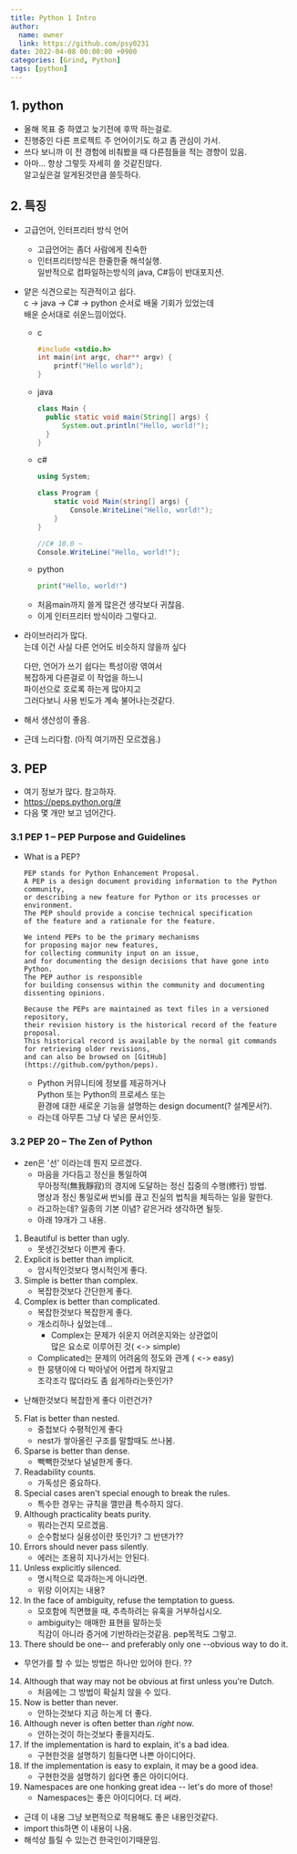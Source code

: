 ```yaml
---
title: Python 1 Intro
author:
  name: owner
  link: https://github.com/psy0231
date: 2022-04-08 00:00:00 +0900
categories: [Grind, Python]
tags: [python]
---
```


## 1. python
- 올해 목표 중 하였고 늦기전에 후딱 하는걸로.
- 진행중인 다른 프로젝트 주 언어이기도 하고 좀 관심이 가서.
- 쓰다 보니까 이 전 경험에 비춰봤을 때 다른점들을 적는 경향이 있음.
- 아마... 항상 그렇듯 자세히 쓸 것같진않다.  
알고싶은걸 알게된것만큼 쓸듯하다.
## 2. 특징
- 고급언어, 인터프리터 방식 언어
  - 고급언어는 좀더 사람에게 친숙한
  - 인터프리터방식은 한줄한줄 해석실행.  
  일반적으로 컴파일하는방식의 java, C#등이 반대포지션.  
- 얕은 식견으로는 직관적이고 쉽다.  
c -> java -> C# -> python 순서로 배울 기회가 있었는데  
배운 순서대로 쉬운느낌이었다. 
  - c
    ```c
    #include <stdio.h>
    int main(int argc, char** argv) {
        printf("Hello world");
    }
    ```
  - java
    ```java
    class Main {
      public static void main(String[] args) {
          System.out.println("Hello, world!");
      }
    } 
    ```
  - c#
    ```c#
    using System;

    class Program {
        static void Main(string[] args) {
            Console.WriteLine("Hello, world!");
        }
    }
    
    //C# 10.0 ~ 
    Console.WriteLine("Hello, world!");
    ```
  - python
    ```python
    print("Hello, world!")
    ```
  - 처음main까지 쓸게 많은건 생각보다 귀찮음.
  - 이게 인터프리터 방식이라 그렇다고.
- 라이브러리가 많다.  
는데 이건 사실 다른 언어도 비슷하지 않을까 싶다  

  다만, 언어가 쓰기 쉽다는 특성이랑 엮여서  
  복잡하게 다른걸로 이 작업을 하느니  
  파이선으로 호로록 하는게 많아지고  
  그러다보니 사용 빈도가 계속 불어나는것같다.
- 해서 생산성이 좋음.
- 근데 느리다함. (아직 여기까진 모르겠음.)


## 3. PEP
- 여기 정보가 많다. 참고하자.
- https://peps.python.org/#
- 다음 몇 개만 보고 넘어간다.
### 3.1 PEP 1 – PEP Purpose and Guidelines
- What is a PEP?
  ```
  PEP stands for Python Enhancement Proposal.  
  A PEP is a design document providing information to the Python community,  
  or describing a new feature for Python or its processes or environment.  
  The PEP should provide a concise technical specification  
  of the feature and a rationale for the feature.

  We intend PEPs to be the primary mechanisms  
  for proposing major new features,  
  for collecting community input on an issue,  
  and for documenting the design decisions that have gone into Python.  
  The PEP author is responsible  
  for building consensus within the community and documenting dissenting opinions.

  Because the PEPs are maintained as text files in a versioned repository,  
  their revision history is the historical record of the feature proposal.  
  This historical record is available by the normal git commands  
  for retrieving older revisions,  
  and can also be browsed on [GitHub](https://github.com/python/peps).
  ```
  -  Python 커뮤니티에 정보를 제공하거나  
  Python 또는 Python의 프로세스 또는  
  환경에 대한 새로운 기능을 설명하는 design document(? 설계문서?). 
  - 라는데 아무튼 그냥 다 넣은 문서인듯.

### 3.2 PEP 20 – The Zen of Python
- zen은 '선' 이라는데 뭔지 모르겠다.  
  - 마음을 가다듬고 정신을 통일하여  
  무아정적(無我靜寂)의 경지에 도달하는 정신 집중의 수행(修行) 방법.  
  명상과 정신 통일로써 번뇌를 끊고 진실의 법칙을 체득하는 일을 말한다.
  - 라고하는데? 일종의 기본 이념? 같은거라 생각하면 될듯.
  - 아래 19개가 그 내용.
1. Beautiful is better than ugly.
    - 못생긴것보다 이쁜게 좋다.
2. Explicit is better than implicit.
    - 암시적인것보다 명시적인게 좋다.
3. Simple is better than complex.
    - 복잡한것보다 간단한게 좋다.
4. Complex is better than complicated.
    - 복잡한것보다 복잡한게 좋다.
    - 개소리하나 싶었는데...  
      - Complex는 문제가 쉬운지 어려운지와는 상관없이  
      많은 요소로 이루어진 것( <-> simple)
    - Complicated는 문제의 어려움의 정도와 관계 ( <-> easy) 
    - 한 뭉탱이에 다 박아넣어 어렵게 하지말고  
  조각조각 많더라도 좀 쉽게하라는뜻인가?
  - 난해한것보다 복잡한게 좋다 이런건가? 
5. Flat is better than nested.
    - 중첩보다 수평적인게 좋다
    - nest가 쌓아올린 구조를 말할때도 쓰나봄.
6. Sparse is better than dense.
    - 빽빽한것보다 널널한게 좋다.
7. Readability counts.
    - 가독성은 중요하다.
8. Special cases aren't special enough to break the rules.
    - 특수한 경우는 규칙을 깰만큼 특수하지 않다.
9. Although practicality beats purity.
    - 뭐라는건지 모르겠음.
    - 순수함보다 실용성이란 뜻인가? 그 반댄가??
10. Errors should never pass silently.
    - 에러는 조용히 지나가서는 안된다.
11. Unless explicitly silenced.
    - 명시적으로 묵과하는게 아니라면.
    - 위랑 이어지는 내용?
12. In the face of ambiguity, refuse the temptation to guess.
    - 모호함에 직면했을 때, 추측하려는 유혹을 거부하십시오.
    - ambiguity는 애매한 표현을 말하는듯  
    직감이 아니라 증거에 기반하라는것같음. pep목적도 그렇고.
13. There should be one-- and preferably only one --obvious way to do it.
   - 무언가를 할 수 있는 방법은 하나만 있어야 한다. ??
14. Although that way may not be obvious at first unless you're Dutch.
    - 처음에는 그 방법이 확실치 않을 수 있다. 
15. Now is better than never.
    - 안하는것보다 지금 하는게 더 좋다.
16. Although never is often better than *right* now.
    - 안하는것이 하는것보다 좋을지라도.
17. If the implementation is hard to explain, it's a bad idea.
    - 구현한것을 설명하기 힘들다면 나쁜 아이디어다.
18. If the implementation is easy to explain, it may be a good idea.
    - 구현한것을 설명하기 쉽다면 좋은 아이디어다.
19. Namespaces are one honking great idea -- let's do more of those!
    - Namespaces는 좋은 아이디어다. 더 써라.

- 근데 이 내용 그냥 보편적으로 적용해도 좋은 내용인것같다.
- import this하면 이 내용이 나옴.
- 해석상 틀릴 수 있는건 한국인이기때문임.
